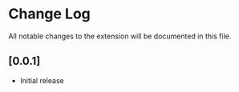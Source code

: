 # Change Log

All notable changes to the extension will be documented in this file.

## [0.0.1]

- Initial release
